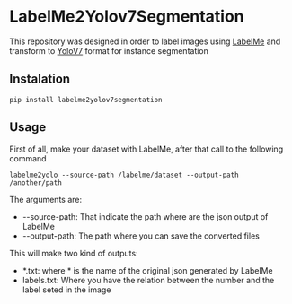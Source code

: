 # LabelMe2Yolov7Segmentation

This repository was designed in order to label images using [LabelMe](https://github.com/wkentaro/labelme) and transform to [YoloV7](https://github.com/WongKinYiu/yolov7) format for instance segmentation

## Instalation

`pip install labelme2yolov7segmentation`

## Usage

First of all, make your dataset with LabelMe, after that call to the following command

`labelme2yolo --source-path /labelme/dataset --output-path /another/path`

The arguments are:

* --source-path: That indicate the path where are the json output of LabelMe
* --output-path: The path where you can save the converted files

This will make two kind of outputs:

* *.txt: where * is the name of the original json generated by LabelMe
* labels.txt: Where you have the relation between the number and the label seted in the image
